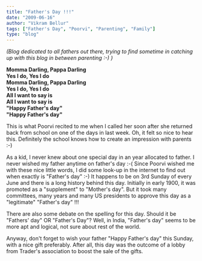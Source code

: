 ```yaml
---
title: "Father's Day !!!"
date: "2009-06-16"
author: "Vikram Bellur"
tags: ["Father's Day", "Poorvi", "Parenting", "Family"]
type: "blog"
---
```


*(Blog dedicated to all fathers out there, trying to find sometime in catching up with this blog in between parenting :-) )*

**Momma Darling, Pappa Darling**  
**Yes I do, Yes I do**  
**Momma Darling, Pappa Darling**  
**Yes I do, Yes I do**  
**All I want to say is**  
**All I want to say is**  
**"Happy Father's day"**  
**"Happy Father's day"**

This is what Poorvi recited to me when I called her soon after she returned back from school on one of the days in last week. Oh, it felt so nice to hear this. Definitely the school knows how to create an impression with parents :-)

As a kid, I never knew about one special day in an year allocated to father. I never wished my father anytime on father's day :-( Since Poorvi wished me with these nice little words, I did some look-up in the internet to find out when exactly is "Father's day" :-) It happens to be on 3rd Sunday of every June and there is a long history behind this day. Initially in early 1900, it was promoted as a "supplement" to "Mother's day". But it took many committees, many years and many US presidents to approve this day as a "legitimate" "Father's day" !!!

There are also some debate on the spelling for this day. Should it be "Fathers' day" OR "Father's Day"? Well, in India, "Father's day" seems to be more apt and logical, not sure about rest of the world.

Anyway, don't forget to wish your father "Happy Father's day" this Sunday, with a nice gift preferably. After all, this day was the outcome of a lobby from Trader's association to boost the sale of the gifts.
